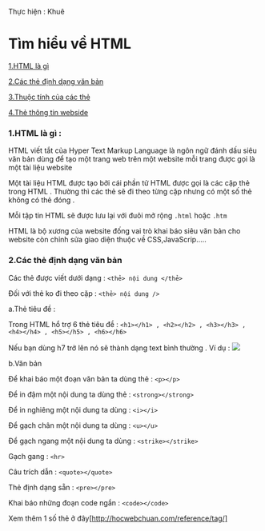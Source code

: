 Thực hiện : Khuê

# Tìm hiểu về HTML

[1.HTML là gì](#htmllagi)

[2.Các thẻ định dạng văn bản](#tagvanban)

[3.Thuộc tính của các thẻ](#thuoctinh)

[4.Thẻ thông tin webside](#thongtin)
### 1.HTML là gì :

HTML viết tắt của Hyper Text Markup Language là ngôn ngữ đánh dấu siêu văn bản dùng để tạo một trang web trên một website mỗi trang được gọi là một tài liệu website 

Một tài liệu HTML được tạo bởi cái phần tử HTML được gọi là các cặp thẻ trong HTML . Thường thì các thẻ sẽ đi theo từng cặp nhưng có một số thẻ không có thẻ đóng . 

Mỗi tập tin HTML sẽ được lưu lại với đuôi mở rộng `.html` hoặc `.htm`

HTML là bộ xương của website đống vai trò khai báo siêu văn bản cho website còn chỉnh sửa giao diện thuộc về CSS,JavaScrip.....

### 2.Các thẻ định dạng văn bản 

Các thẻ được viết dưới dạng : `<thẻ> nội dung </thẻ>`

Đối với thẻ ko đi theo cặp : `<thẻ> nội dung />`

a.Thẻ tiêu đề :

Trong HTML hổ trợ 6 thẻ tiêu đề : `<h1></h1> , <h2></h2> , <h3></h3> , <h4></h4> , <h5></h5> , <h6></h6>` 

Nếu bạn dùng h7 trở lên nó sẽ thành dạng text bình thường . Ví dụ :
<img src ="http://sv1.upsieutoc.com/2016/12/10/html1.png">

b.Văn bản 

Để khai báo một đoạn văn bản ta dùng thẻ : `<p></p>`

Để in đậm một nội dung ta dùng thẻ : `<strong></strong>`

Để in nghiêng một nội dung ta dùng : `<i></i>`

Để gạch chân một nội dung ta dùng : `<u></u>`

Để gạch ngang một nội dung ta dùng : `<strike></strike>`

Gạch gang : `<hr>`

Câu trích dẫn : `<quote></quote>`

Thẻ định dạng sẵn : `<pre></pre>`

Khai báo những đoạn code ngắn : `<code></code>`

Xem thêm 1 số thẻ ở đây[http://hocwebchuan.com/reference/tag/]

